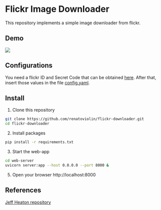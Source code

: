 # Flickr Image Downloader

This repository implements a simple image downloader from flickr.


## Demo
<img src="demo.gif">


## Configurations
You need a flickr ID and Secret Code that can be obtained [here](https://www.flickr.com/services/api/misc.api_keys.html). After that, insert those values in the file [config.yaml](web-app/config.yaml).


## Install
1. Clone this repository
```bash
git clone https://github.com/renatoviolin/flickr-downloader.git
cd flickr-downloader
```

2. Install packages
```bash
pip install -r requirements.txt
```

3. Start the web-app
```bash
cd web-server
uvicorn server:app --host 0.0.0.0 --port 8000 &
```


5. Open your browser
http://localhost:8000


## References

[Jeff Heaton repository](https://github.com/jeffheaton) 